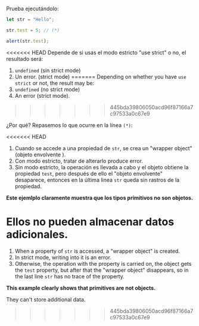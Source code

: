 
Prueba ejecutándolo:

```js run
let str = "Hello";

str.test = 5; // (*)

alert(str.test);
```

<<<<<<< HEAD
Depende de si usas el modo estricto "use strict" o no, el resultado será:
1. `undefined` (sin strict mode)
2. Un error.  (strict mode)
=======
Depending on whether you have `use strict` or not, the result may be:
1. `undefined` (no strict mode)
2. An error (strict mode).
>>>>>>> 445bda39806050acd96f87166a7c97533a0c67e9

¿Por qué? Repasemos lo que ocurre en la línea `(*)`:

<<<<<<< HEAD
1. Cuando se accede a una propiedad de `str`, se crea un "wrapper object" (objeto envolvente ).
2. Con modo estricto, tratar de alterarlo produce error.
3. Sin modo estricto, la operación es llevada a cabo y el objeto obtiene la propiedad `test`, pero después de ello el "objeto envolvente" desaparece, entonces en la última linea `str` queda sin rastros de la propiedad.

**Este ejemlplo claramente muestra que los tipos primitivos no son objetos.**

Ellos no pueden almacenar datos adicionales.
=======
1. When a property of `str` is accessed, a "wrapper object" is created.
2. In strict mode, writing into it is an error.
3. Otherwise, the operation with the property is carried on, the object gets the `test` property, but after that the "wrapper object" disappears, so in the last line `str` has no trace of the property.

**This example clearly shows that primitives are not objects.**

They can't store additional data.
>>>>>>> 445bda39806050acd96f87166a7c97533a0c67e9
